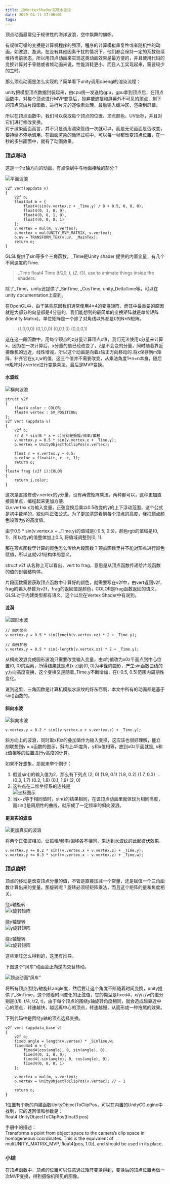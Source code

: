 ```yaml
---
title: 用VectexShader实现水波纹
date: 2020-04-11 17:06:01
tags:
---
```


顶点动画最常见于规律性的海洋波浪，空中飘舞的旗帜。

有规律可循的变换是计算机程序的强项，程序的计算模拟重复性或者随机性的动画，如波浪、漩涡，在没有其他因素干扰的情况下，他们都会保持一定的系数继续维持当前状态，所以用顶点动画来实现这类动画效果是最方便的，并且使用代码的变换计算对于骨骼或者帧动画来说，性能消耗更小，而且人工实现起来，需要较少的工时。

那么顶点动画是怎么实现的？简单看下unity调用opengl的渲染流程：

unity把模型顶点数据封装起来，由cpu统一发送给gpu，gpu拿到顶点后，在顶点函数中，对每个顶点进行MVP变换后，抛弃被遮挡和屏幕外不可见的顶点，剩下的顶点交由片段函数，进行片元的逐像素处理，最后输入缓冲区，渲染到屏幕。  

所以在顶点函数中，我们可以获取每个顶点的位置、顶点颜色、UV坐标，并且对它们进行修改变换。  
对于渲染画面而言，并不只是调用渲染管线一次就可以，而是无论画面是否改变，要持续不停地调用，在画面渲染的循环过程中，可以每一帧都改变顶点位置，在一秒的多张画面中，就有了动画效果。


### 顶点移动

这是一个z轴方向的动画，有点像蜗牛与地面接触的部分？

![平面波浪](z_vertex_wave.png)

```
v2f vert(appdata v)
{
	v2f o;
	float4x4 m = {
		float4(sin(v.vertex.z + _Time.y) / 8 + 0.5, 0, 0, 0),
		float4(0, 1, 0, 0),
		float4(0, 0, 1, 0),
		float4(0, 0, 0, 1)
	};
	v.vertex = mul(m, v.vertex);
	o.vertex = mul(UNITY_MVP_MATRIX, v.vertex);
	o.uv = TRANSFORM_TEX(v.uv, _MainTex);
	return o;
}
```
GLSL提供了sin等多个三角函数，_Time是Unity shader 提供的内置变量，有几个不同速度的Time.
> _Time	float4	Time (t/20, t, t*2, t*3), use to animate things inside the shaders.

除了_Time，unity还提供了_SinTime, _CosTime, unity_DeltaTime等，可以在unity documentation上查到。

在OpenGL中，由于某些原因我们通常使用4×4的变换矩阵，而其中最重要的原因就是大部分的向量都是4分量的。我们能想到的最简单的变换矩阵就是单位矩阵(Identity Matrix)。单位矩阵是一个除了对角线以外都是0的N×N矩阵。 
> (1,0,0,0)
> (0,1,0,0)
> (0,0,1,0)
> (0,0,0,1)

这在这一段函数中，用每个顶点的z分量计算顶点x值，我们无法使用x分量来计算x，因为在一次计算后，x分量的值已经改变了，z是不会变的分量，同时随着靠近摄像机的远近，线性增减，所以这个动画是向着z轴正方向移动的.将x保存到m矩阵，补齐它在y,z,w的值，这三个值并不需要改变，从乘法角度1*n=n本身，随后m矩阵对v.vertex进行变换乘法，最后是MVP变换。


#### 水波纹

![横向波浪](xy_vertex_wave.png)

```
struct v2f
{
    float4 color : COLOR;
    float4 vertex : SV_POSITION;
};
v2f vert (appdata v)
{
    v2f o;
    // A * sin(B * x + c)分别是振幅/频率/偏移
    v.vertex.y = 0.5 * sin(v.vertex.x + _Time.y); 
    o.vertex = UnityObjectToClipPos(v.vertex);

	float r = v.vertex.y + 0.5;
	o.color = float4(r, r, r, 1);
    return o;
}
float4 frag (v2f i):COLOR
{
    return i.color;
}
```
这次是直接修改v.vertex的y分量，没有再做矩阵乘法，两种都可以，这种更加直接简单点，编程起来更加方便.  
以v.vertex.x为输入变量，正弦变换后乘以0.5改变的y的上下浮动范围，这个公式是初中数学的，貌似叫正弦公式。为了更加清楚看到每个顶点的高度，我把顶点颜色设置为y的高度值。

由于0.5 * sin(v.vertex.x + _Time.y)的值域是(-0.5, 0.5)，颜色rgb的值域是(0, 1)，所以给y的值整体加上0.5, 将值域调整到(0, 1).  

那在顶点函数里计算的颜色怎么传给片段函数？顶点函数里并不能对顶点进行颜色赋值，所以这就v2f结构体的意义。

struct v2f 从名称上可以看出，vert to frag，意思是从顶点函数传递给片段函数的值的封装结构体。

片段函数需要获取顶点函数中计算好的颜色，就需要写在v2f中，由vert返回v2f，frag的输入参数为v2f，frag的返回值是颜色，COLOR是frag函数返回的语义，GLSL对于内建类型都有语义，这个以后在Vertex Shader中有说到。  



#### 涟漪

![圆形水波](circle_vertex_wave.png)

```
// 向内聚合
v.vertex.y = 0.5 * sin(length(v.vertex.xz) * 2 + _Time.y);

// 向外扩散
v.vertex.y = 0.5 * sin(-length(v.vertex.xz) * 2 + _Time.y);
```
从横向波浪变成圆形波浪只需要改变输入变量，由x的值改为x0z平面点到中心位置(0, 0)的距离，所得结果就是点(x.z)到(0, 0)为半径的圆形，产生sin函数曲线的y方向高度变换，这个变换又是随着_Time.y不断增加，在(-0.5, 0.5)范围内周期性变化。

说到这里，三角函数是计算机模拟水波纹的好东西啊，本文中所有的动画都是基于sin()函数的。



#### 斜向水波

![斜向水波](xz_vertex_wave.png)

```
v.vertex.y = 0.2 * sin((v.vertex.x + v.vertex.z) + _Time.y);
```

斜方向上的波浪，同时取x和z的叠加值作为输入变换，这应该也很好理解，能立刻联想到y = x函数的图示，斜向上45度角，y和x值相等，放到x0z平面就是, x和z值相等的位置进行y高度的计算。

如果不好想象，那就来举个例子：

1. 假设sin()的输入值为2，那么有下列点
	(2, 0) (1.9, 0.1) (1.8, 0.2) (1.7, 0.3) ... (0.3, 1.7) (0.2, 1.8) (0.1, 1.9) (2, 0)
2. 这些点在二维坐标系的连线是  
	![坐标图示](vertex_anim_1.png)
3. 当x+z等于相同值时，sin()的结果相同，在该顶点动画里就体现为相同高度，而sin()是周期性的曲线，就形成了一定频率的斜向波浪。  



#### 更真实的波浪

![更加真实的波浪](xy_vertex_wave_2.png)  

将两个正弦波相加，让振幅/频率/偏移各不相同，来达到水波纹的此起彼伏效果.
```
v.vertex.y += 0.2 * sin((v.vertex.x + v.vertex.z) + _Time.y);
v.vertex.y += 0.3 * sin((v.vertex.x - v.vertex.z) + _Time.w);  
```



### 顶点旋转

顶点的移动是改变顶点分量的值，不管是直接加减一个常量，还是赋值一个三角函数计算出来的变量。那旋转呢？旋转必须经矩阵乘法，而且这个矩阵的量和角度相关。

绕x轴旋转  
![x旋转矩阵](x_rotate_matrix.png)

绕y轴旋转  
![y旋转矩阵](y_rotate_matrix.png)

绕z轴旋转  
![z旋转矩阵](z_rotate_matrix.png)

这些矩阵怎么得到的，[这里](http://www.cnblogs.com/graphics/archive/2012/08/08/2609005.html)有推导。

下图这个“风车”动画会正向逆向交替转动。

![顶点动画“风车”](rotate_vertex_anim.png)

将所有顶点围绕y轴旋转angle度，然后要让这个角度不断随着时间变换，unity提供了_SinTime，这个随着时间变化的正弦值，它的类型是fixed4，x/y/z/w的值分别是(t/8, t/4, t/2, t)，由于每个顶点的围绕y轴旋转角度相同，就会造成越靠近中心的顶点，转速越快，越远离中心的顶点，转速越慢，从而形成一种拖尾的效果。

下列代码中是围绕y轴的顶点选择变换。  

```
v2f vert (appdata_base v)
{
	v2f o;
	fixed angle = length(v.vertex) * _SinTime.w;
	fixed4x4 m = {
		fixed4(cos(angle), 0, sin(angle), 0),
		fixed4(0, 1, 0, 0),
		fixed4(-sin(angle), 0, cos(angle), 0),
		fixed4(0, 0, 0, 1)
	};
	
	v.vertex = mul(m, v.vertex);
	o.vertex = UnityObjectToClipPos(v.vertex); // - 1

	return o;
}
```
1位置有个新的内建函数UnityObjectToClipPos，可以在内置的UnityCG.cginc中找到，它的返回值和参数是：  
float4 UnityObjectToClipPos(float3 pos)

手册中的描述：  
Transforms a point from object space to the camera’s clip space in homogeneous coordinates. This is the equivalent of mul(UNITY_MATRIX_MVP, float4(pos, 1.0)), and should be used in its place.


### 小结

在顶点函数中，顶点的位置可以任意通过矩阵变换得到，变换后的顶点位置再做一次MVP变换，得到摄像机所见的图像。